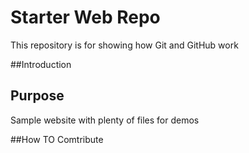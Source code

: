 # Starter Web Repo

This repository is for showing how Git and GitHub work

##Introduction

## Purpose

Sample website with plenty of files for demos

##How TO Comtribute

